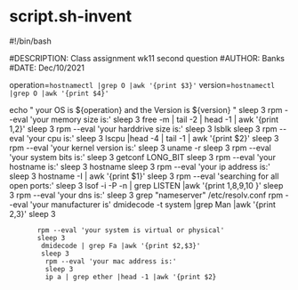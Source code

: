 # script.sh-invent
#!/bin/bash

#DESCRIPTION: Class assignment wk11 second question
#AUTHOR: Banks
#DATE: Dec/10/2021


operation=`hostnamectl |grep O |awk '{print $3}'`
version=`hostnamectl |grep O |awk '{print $4}'`

echo " your OS is ${operation} and the Version is ${version} "
sleep 3
 rpm --eval 'your memory size is:'
 sleep 3
 free -m | tail -2 | head -1 | awk '{print $1,$2}'
 sleep 3
  rpm --eval 'your harddrive size is:'
  sleep 3
  lsblk
  sleep 3
   rpm --eval 'your cpu is:'
   sleep 3
    lscpu |head -4 | tail -1 | awk '{print $2}'
    sleep 3
     rpm --eval 'your kernel version is:'
     sleep 3
     uname -r
     sleep 3
      rpm --eval 'your system bits is:'
      sleep 3
      getconf LONG_BIT
      sleep 3
       rpm --eval 'your hostname is:'
       sleep 3
       hostname
       sleep 3
        rpm --eval 'your ip address is:'
        sleep 3
        hostname -I | awk '{print $1}'
        sleep 3
         rpm --eval 'searching for all open ports:'
         sleep 3
         lsof -i -P -n | grep LISTEN |awk '{print $1,$8,$9,$10 }'
         sleep 3
          rpm --eval 'your dns is:'
          sleep 3
          grep "nameserver" /etc/resolv.conf
          rpm --eval 'your manufacturer is'
          dmidecode -t system |grep Man |awk '{print $2,$3}'          sleep 3

           rpm --eval 'your system is virtual or physical'
           sleep 3
            dmidecode | grep Fa |awk '{print $2,$3}'
            sleep 3
             rpm --eval 'your mac address is:'
             sleep 3
             ip a | grep ether |head -1 |awk '{print $2}

